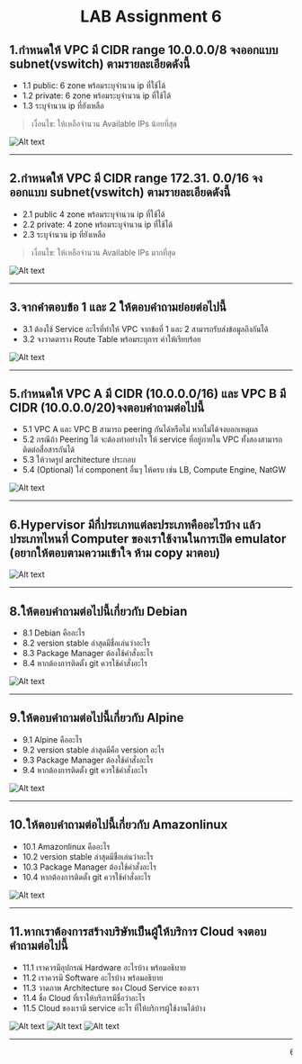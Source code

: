 # <center>**LAB Assignment 6**</center>
## 1.กำหนดให้ VPC มี CIDR range 10.0.0.0/8 จงออกแบบ subnet(vswitch) ตามรายละเอียดดังนี้

- 1.1 public: 6 zone พร้อมระบุจำนวน ip ที่ใช้ได้
- 1.2 private: 6 zone พร้อมระบุจำนวน ip ที่ใช้ได้
- 1.3 ระบุจำนวน ip ที่ยังเหลือ
    
> เงื่อนไข: ให้เหลือจำนวน Available IPs น้อยที่สุด

![Alt text](./01.png)
***
## 2.กำหนดให้ VPC มี CIDR range  172.31. 0.0/16 จงออกแบบ subnet(vswitch) ตามรายละเอียดดังนี้
- 2.1 public 4 zone พร้อมระบุจำนวน ip ที่ใช้ได้
- 2.2 private: 4 zone พร้อมระบุจำนวน ip ที่ใช้ได้
- 2.3 ระบุจำนวน ip ที่ยังเหลือ

> เงื่อนไข: ให้เหลือจำนวน Available IPs มากที่สุด

![Alt text](./02.png)
***
## 3.จากคำตอบข้อ 1 และ 2 ให้ตอบคำถามย่อยต่อไปนี้
- 3.1 ต้องใช้ Service อะไรที่ทำให้ VPC จากข้อที่ 1 และ 2 สามารถรับส่งข้อมูลถึงกันได้
- 3.2 จงวาดตาราง Route Table พร้อมระบุการ ค่าให้เรียบร้อย

![Alt text](./03.png)
***
## 5.กำหนดให้ VPC A มี CIDR (10.0.0.0/16) และ VPC B  มี CIDR (10.0.0.0/20)จงตอบคำถามต่อไปนี้
- 5.1 VPC A และ VPC B สามารถ peering กันได้หรือไม่ หากไม่ได้จงบอกเหตุผล
- 5.2 กรณีถ้า Peering ได้ จะต้องทำอย่างไร ให้ service ที่อยู่ภายใน VPC ทั้งสองสามารถติดต่อสื่อสารกันได้
- 5.3 ให้วาดรูป architecture ประกอบ
- 5.4 (Optional) ใส่ component อื่นๆ ให้ครบ เช่น LB, Compute Engine, NatGW

![Alt text](./05.png)
***
## 6.Hypervisor มีกี่ประเภทแต่ละประเภทคืออะไรบ้าง แล้วประเภทไหนที่ Computer ของเราใช้งานในการเปิด emulator (อยากให้ตอบตามความเข้าใจ ห้าม copy มาตอบ)

![Alt text](./06.png)
***
## 8.ให้ตอบคำถามต่อไปนี้เกี่ยวกับ Debian
- 8.1 Debian คืออะไร
- 8.2 version stable ล่าสุดมีชื่อเล่นว่าอะไร
- 8.3 Package Manager ต้องใช้คำสั่งอะไร
- 8.4 หากต้องการติดตั้ง git ควรใช้คำสั่งอะไร

![Alt text](./08.png)
***
## 9.ให้ตอบคำถามต่อไปนี้เกี่ยวกับ Alpine
- 9.1 Alpine คืออะไร
- 9.2 version stable ล่าสุดมีคือ version อะไร
- 9.3 Package Manager ต้องใช้คำสั่งอะไร
- 9.4 หากต้องการติดตั้ง git ควรใช้คำสั่งอะไร

![Alt text](./09.png)
***
## 10.ให้ตอบคำถามต่อไปนี้เกี่ยวกับ Amazonlinux 
- 10.1 Amazonlinux คืออะไร
- 10.2 version stable ล่าสุดมีชื่อเล่นว่าอะไร
- 10.3 Package Manager ต้องใช้คำสั่งอะไร
- 10.4 หากต้องการติดตั้ง git ควรใช้คำสั่งอะไร

![Alt text](./10.png)
***
## 11.หากเราต้องการสร้างบริษัทเป็นผู้ให้บริการ Cloud จงตอบคำถามต่อไปนี้
- 11.1 เราควรมีอุปกรณ์ Hardware อะไรบ้าง พร้อมอธิบาย
- 11.2 เราควรมี Software อะไรบ้าง พร้อมอธิบาย
- 11.3 วาดภาพ Architecture ของ Cloud Service ของเรา
- 11.4 ชื่อ Cloud ที่เราให้บริการมีชื่อว่าอะไร
- 11.5 Cloud ของเรามี service อะไร ที่ให้บริการผู้ใช้งานได้บ้าง

![Alt text](./11_.1.2.png)
![Alt text](./11_.3.png)
![Alt text](./11_.4.5.png)

***
<marquee>6303051623055 นิรุท คุณวงค์ EnET-C KMUTNB</marquee>
